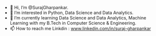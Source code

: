 - 👋 Hi, I’m @SurajGharpankar.
- 👀 I’m interested in Python, Data Science and Data Analytics.
- 🌱 I’m currently learning  Data Science and Data Analytics, Machine Learning with my B.Tech in Computer Science & Engineering.
- 📫 How to reach me Linkdin : www.linkedin.com/in/suraj-gharpankar
